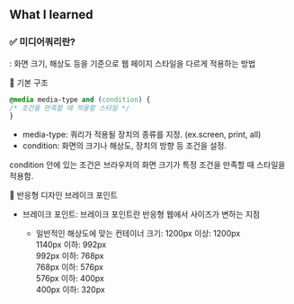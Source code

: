 ## What I learned

### ✅ 미디어쿼리란? 
: 화면 크기, 해상도 등을 기준으로 웹 페이지 스타일을 다르게 적용하는 방법

📍 기본 구조
```css
@media media-type and (condition) {
/* 조건을 만족할 때 적용할 스타일 */
}
``` 
- media-type: 쿼리가 적용될 장치의 종류를 지정. (ex.screen, print, all)
- condition: 화면의 크기나 해상도, 장치의 방향 등 조건을 설정.

condition 안에 있는 조건은 브라우저의 화면 크기가 특정 조건을 만족할 때 스타일을 적용함.

📍 반응형 디자인 브레이크 포인트
- 브레이크 포인트: 브레이크 포인트란 반응형 웹에서 사이즈가 변하는 지점

  - 일반적인 해상도에 맞는 컨테이너 크기:
  1200px 이상: 1200px<br/>
  1140px 이하: 992px<br/>
  992px 이하: 768px<br/>
  768px 이하: 576px<br/>
  576px 이하: 400px<br/>
  400px 이하: 320px<br/>
